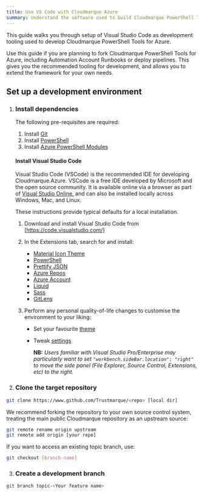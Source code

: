 ```yaml
---
title: Use VS Code with Cloudmarque Azure
summary: Understand the software used to build Cloudmarque PowerShell Tools for Azure and follow instructions for setting up a development environment.
---
```

This guide walks you through setup of Visual Studio Code as development tooling used to develop Cloudmarque PowerShell Tools for Azure.

Use this guide if you are planning to fork Cloudmarque PowerShell Tools for Azure, including Automation Account Runbooks or deploy pipelines. This gives you the recommended tooling for development, and allows you to extend the framework for your own needs.

## Set up a development environment

   1. ### Install dependencies
      The following pre-requisites are required:

      1. Install [Git](https://git-scm.com/downloads)
      2. Install [PowerShell](https://docs.microsoft.com/en-us/powershell/scripting/install/installing-powershell?view=powershell-7)
      3. Install [Azure PowerShell Modules](https://docs.microsoft.com/en-us/powershell/azure/install-az-ps)

      #### Install Visual Studio Code
      Visual Studio Code (VSCode) is the recommended IDE for developing Cloudmarque.Azure. VSCode is a free IDE developed by Microsoft and the open source community. It is available online via a browser as part of [Visual Studio Online](https://visualstudio.microsoft.com/services/visual-studio-online/), and can also be installed locally across Windows, Mac, and Linux.

      These instructions provide typical defaults for a local installation.

      1. Download and install Visual Studio Code from [https://code.visualstudio.com/]

      2. In the Extensions tab, search for and install:
         * [Material Icon Theme](https://marketplace.visualstudio.com/items?itemName=PKief.material-icon-theme)
         * [PowerShell](https://marketplace.visualstudio.com/items?itemName=ms-vscode.PowerShell)
         * [Prettify JSON](https://marketplace.visualstudio.com/items?itemName=mohsen1.prettify-json)
         * [Azure Repos](https://marketplace.visualstudio.com/items?itemName=ms-vsts.team)
         * [Azure Account](https://marketplace.visualstudio.com/items?itemName=ms-vscode.azure-account)
         * [Liquid](https://marketplace.visualstudio.com/items?itemName=sissel.shopify-liquid)
         * [Sass](https://marketplace.visualstudio.com/items?itemName=Syler.sass-indented)
         * [GitLens](https://marketplace.visualstudio.com/items?itemName=eamodio.gitlens)

      3. Perform any personal quality-of-life changes to customise the environment to your liking:
         * Set your favourite [theme](https://code.visualstudio.com/docs/getstarted/themes)
         * Tweak [settings](https://code.visualstudio.com/docs/getstarted/settings)
         
           **NB:** _Users familiar with Visual Studio Pro/Enterprise may particularly want to set `"workbench.sideBar.location": "right"` to move the side panel (File Explorer, Source Control, Extensions, etc) to the right._

   2. ### Clone the target repository

   ``` bash
   git clone https://www.github.com/Trustmarque/<repo> [local dir]
   ```

   We recommend forking the repository to your own source control system, treating the main public Cloudmarque repository as an upstream source:

   ``` bash
   git remote rename origin upstream
   git remote add origin [your repo]
   ```

   If you want to access an existing topic branch, use:

   ``` bash
   git checkout [branch-name]
   ```

   3. ### Create a development branch

   ``` bash
   git branch topic-<Your feature name>
   ```
